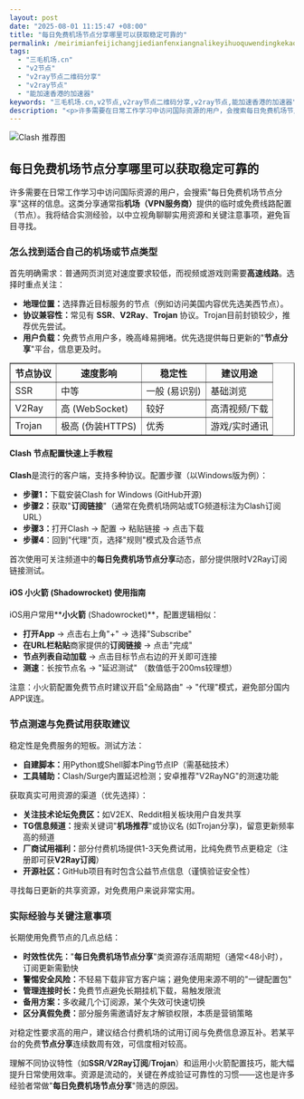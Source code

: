 ```yaml
---
layout: post
date: "2025-08-01 11:15:47 +08:00"
title: "每日免费机场节点分享哪里可以获取稳定可靠的"
permalink: /meirimianfeijichangjiedianfenxiangnalikeyihuoquwendingkekaode/
tags:
  - "三毛机场.cn"
  - "v2节点"
  - "v2ray节点二维码分享"
  - "v2ray节点"
  - "能加速香港的加速器"
keywords: "三毛机场.cn,v2节点,v2ray节点二维码分享,v2ray节点,能加速香港的加速器"
description: "<p>许多需要在日常工作学习中访问国际资源的用户，会搜索每日免费机场节点分享这样的信息。这类分享通常指<strong>机场（VPN服务商）</strong>提供的临时或免费线路配置（节点）。我将结合实测经验，以中立视角聊聊实用资源和关键注意事项，避免盲目寻找。</p>"
---
```


![Clash 推荐图](https://clashjd.github.io/assets/img/clash订阅节点购买.png)

## 每日免费机场节点分享哪里可以获取稳定可靠的

<p>许多需要在日常工作学习中访问国际资源的用户，会搜索"每日免费机场节点分享"这样的信息。这类分享通常指<strong>机场（VPN服务商）</strong>提供的临时或免费线路配置（节点）。我将结合实测经验，以中立视角聊聊实用资源和关键注意事项，避免盲目寻找。</p>
<h3>怎么找到适合自己的机场或节点类型</h3>
<p>首先明确需求：普通网页浏览对速度要求较低，而视频或游戏则需要<strong>高速线路</strong>。选择时重点关注：</p>
<ul>
<li><strong>地理位置：</strong>选择靠近目标服务的节点（例如访问美国内容优先选美西节点）。</li>
<li><strong>协议兼容性：</strong>常见有 <strong>SSR</strong>、<strong>V2Ray</strong>、<strong>Trojan</strong> 协议。Trojan目前封锁较少，推荐优先尝试。</li>
<li><strong>用户负载：</strong>免费节点用户多，晚高峰易拥堵。优先选提供每日更新的"<strong>节点分享</strong>"平台，信息更及时。</li>
</ul>
<table border="1" style="width:100%; border-collapse:collapse; margin-top:15px;">
<tr><th>节点协议</th><th>速度影响</th><th>稳定性</th><th>建议用途</th></tr>
<tr><td>SSR</td><td>中等</td><td>一般 (易识别)</td><td>基础浏览</td></tr>
<tr><td>V2Ray</td><td>高 (WebSocket)</td><td>较好</td><td>高清视频/下载</td></tr>
<tr><td>Trojan</td><td>极高 (伪装HTTPS)</td><td>优秀</td><td>游戏/实时通讯</td></tr>
</table>
<h4>Clash 节点配置快速上手教程</h4>
<p><strong>Clash</strong>是流行的客户端，支持多种协议。配置步骤（以Windows版为例）：</p>
<ul>
<li><strong>步骤1：</strong>下载安装Clash for Windows (GitHub开源)</li>
<li><strong>步骤2：</strong>获取"<strong>订阅链接</strong>"（通常在免费机场网站或TG频道标注为Clash订阅URL）</li>
<li><strong>步骤3：</strong>打开Clash → 配置 → 粘贴链接 → 点击下载</li>
<li><strong>步骤4</strong>：回到"代理"页，选择"规则"模式及合适节点</li>
</ul>
<p>首次使用可关注频道中的<strong>每日免费机场节点分享</strong>动态，部分提供限时V2Ray订阅链接测试。</p>
<h4>iOS 小火箭 (Shadowrocket) 使用指南</h4>
<p>iOS用户常用**<strong>小火箭</strong> (Shadowrocket)**，配置逻辑相似：</p>
<ul>
<li><strong>打开App</strong> → 点击右上角"+" → 选择"Subscribe"</li>
<li><strong>在URL栏粘贴</strong>商家提供的<strong>订阅链接</strong> → 点击"完成"</li>
<li><strong>节点列表自动加载</strong> → 点击目标节点右边的开关即可连接</li>
<li><strong>测速</strong>：长按节点名 → "延迟测试" （数值低于200ms较理想）</li>
</ul>
<p>注意：小火箭配置免费节点时建议开启"全局路由" → "代理"模式，避免部分国内APP误连。</p>
<h3>节点测速与免费试用获取建议</h3>
<p>稳定性是免费服务的短板。测试方法：</p>
<ul>
<li><strong>自建脚本：</strong>用Python或Shell脚本Ping节点IP（需基础技术）</li>
<li><strong>工具辅助：</strong>Clash/Surge内置延迟检测；安卓推荐"V2RayNG"的测速功能</li>
</ul>
<p>获取真实可用资源的渠道（优先选择）：</p>
<ul>
<li><strong>关注技术论坛免费区：</strong>如V2EX、Reddit相关板块用户自发共享</li>
<li><strong>TG信息频道：</strong>搜索关键词"<strong>机场推荐</strong>"或协议名 (如Trojan分享)，留意更新频率高的频道</li>
<li><strong>厂商试用福利：</strong>部分付费机场提供1-3天免费试用，比纯免费节点更稳定（注册即可获<strong>V2Ray订阅</strong>）</li>
<li><strong>开源社区：</strong>GitHub项目有时包含公益节点信息（谨慎验证安全性）</li>
</ul>
<p>寻找每日更新的共享资源，对免费用户来说非常实用。</p>
<h3>实际经验与关键注意事项</h3>
<p>长期使用免费节点的几点总结：</p>
<ul>
<li><strong>时效性优先：</strong>"<strong>每日免费机场节点分享</strong>"类资源存活周期短（通常<48小时），订阅更新需勤快</li>
<li><strong>警惕安全风险：</strong>不轻易下载非官方客户端；避免使用来源不明的"一键配置包"</li>
<li><strong>管理连接时长：</strong>免费节点避免长期挂机下载，易触发限流</li>
<li><strong>备用方案：</strong>多收藏几个订阅源，某个失效可快速切换</li>
<li><strong>区分真假免费：</strong>部分服务需邀请好友才解锁权限，本质是营销策略</li>
</ul>
<p>对稳定性要求高的用户，建议结合付费机场的试用订阅与免费信息源互补。若某平台的免费<strong>节点分享</strong>连续数周有效，可信度相对较高。</p>
<p>理解不同协议特性（如<strong>SSR</strong>/<strong>V2Ray订阅</strong>/<strong>Trojan</strong>）和运用小火箭配置技巧，能大幅提升日常使用效率。资源是流动的，关键在养成验证可靠性的习惯——这也是许多经验者常做"<strong>每日免费机场节点分享</strong>"筛选的原因。</p>